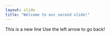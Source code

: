 ```yaml
---
layout: slide
title: "Welcome to our second slide!"
---
```

This is a new line
Use the left arrow to go back!
